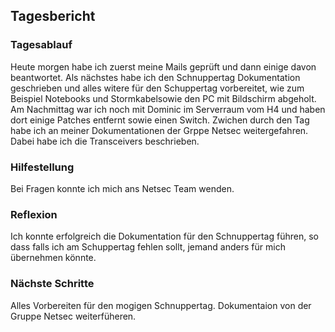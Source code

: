 ## Tagesbericht 


### Tagesablauf
Heute morgen habe ich zuerst meine Mails geprüft und dann einige davon beantwortet. Als nächstes habe ich den Schnuppertag Dokumentation geschrieben und alles witere für den Schuppertag vorbereitet, wie zum Beispiel Notebooks und Stormkabelsowie den PC mit Bildschirm abgeholt. Am Nachmittag war ich noch mit Dominic im Serverraum vom H4 und haben dort einige Patches entfernt sowie einen Switch. Zwichen durch den Tag habe ich an meiner Dokumentationen der Grppe Netsec weitergefahren. Dabei habe ich die Transceivers beschrieben.
### Hilfestellung
Bei Fragen konnte ich mich ans Netsec Team wenden.

### Reflexion
Ich konnte erfolgreich die Dokumentation für den Schnuppertag führen, so dass falls ich am Schuppertag fehlen sollt, jemand anders für mich übernehmen könnte. 

### Nächste Schritte 
Alles Vorbereiten für den mogigen Schnuppertag. Dokumentaion von der Gruppe Netsec weiterfüheren. 

